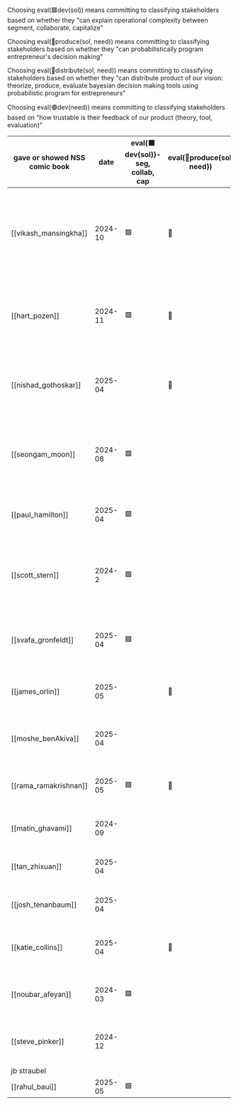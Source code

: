 
Choosing eval(🟩dev(sol)) means committing to classifying stakeholders based on whether they "can explain operational complexity between segment, collaborate, capitalize"

Choosing eval(🔴produce(sol, need)) means committing to classifying stakeholders based on whether they "can probabilistically program entrepreneur's decision making"

Choosing eval(🔴distribute(sol, need)) means committing to classifying stakeholders based on whether they "can distribute product of our vision: theorize, produce, evaluate bayesian decision making tools using probabilistic program for entrepreneurs"

Choosing eval(🟣dev(need)) means committing to classifying stakeholders based on "how trustable is their feedback of our product (theory, tool, evaluation)"

| gave or showed NSS comic book | date    | eval(🟩dev(sol))- seg, collab, cap                                          | eval(🔴produce(sol, need))                                   | eval(🔴distribute(sol, need))                                                                                                                 | eval(🟣dev(need))                                               | cost 💸 | (🟩+🔴+🟣)/💸 | Explanation why                                                                                                                                                                                 |
| ----------------------------- | ------- | --------------------------------------------------------------------------- | ------------------------------------------------------------ | --------------------------------------------------------------------------------------------------------------------------------------------- | --------------------------------------------------------------- | ------- | ------------- | ----------------------------------------------------------------------------------------------------------------------------------------------------------------------------------------------- |
| [[vikash_mansingkha]]         | 2024-10 | 🟩                                                                          | 🔴                                                           | 🔴                                                                                                                                            | 🟣                                                              | 💸      | 4.0           | Strong understanding of solution development with technical expertise in probabilistic modeling. Has both production and distribution capabilities, and shows interest in adopting the product. |
| [[hart_pozen]]                | 2024-11 | 🟩                                                                          | 🔴                                                           |                                                                                                                                               | 🟣                                                              | 💸      | 3.0           | Excellent grasp of operational complexity. Can model entrepreneurial decisions well and is likely to provide useful feedback as a potential customer.                                           |
| [[nishad_gothoskar]]          | 2025-04 |                                                                             | 🔴                                                           |                                                                                                                                               | 🟣                                                              | 💸      | 2.0           | Strong in production capabilities for probabilistic modeling. Shows potential as an early adopter who could provide valuable feedback.                                                          |
| [[seongam_moon]]              | 2024-08 | 🟩                                                                          |                                                              | 🔴                                                                                                                                            | 🟣                                                              | 💸      | 3.0           | Good understanding of segmentation, collaboration, and capitalization due to experience in supply chain management, venture capital decision etc.                                               |
| [[paul_hamilton]]             | 2025-04 | 🟩                                                                          |                                                              |                                                                                                                                               |                                                                 | 💸      | 2.0           | Understands solution development aspects and shows interest in becoming a customer/adopter.                                                                                                     |
| [[scott_stern]]               | 2024-2  | 🟩                                                                          |                                                              | 🔴                                                                                                                                            | 🟣                                                              | 💸      | 3.0           | Excellent understanding of operational complexity. Strong in both production and distribution capabilities but may not be an early adopter.                                                     |
| [[svafa_gronfeldt]]           | 2025-04 | 🟩                                                                          |                                                              | 🔴                                                                                                                                            |                                                                 | 💸      | 2.0           | Good grasp of solution development and strong distribution capabilities, but not indicated as a potential customer.                                                                             |
| [[james_orlin]]               | 2025-05 |                                                                             | 🔴                                                           |                                                                                                                                               |                                                                 | 💸      | 1.0           | Skilled in probabilistic modeling for entrepreneur decision-making, but lacks other evaluated strengths.                                                                                        |
| [[moshe_benAkiva]]            | 2025-04 |                                                                             |                                                              |                                                                                                                                               |                                                                 | 💸      | 1.0           | Strong in production/probabilistic modeling but doesn't show development or adoption potential.                                                                                                 |
| [[rama_ramakrishnan]]         | 2025-05 | 🟩                                                                          | 🔴                                                           | 🔴                                                                                                                                            | 🟣                                                              | 💸💸    | 2.0           | Comprehensive skills across all areas, but higher cost for evaluation makes ROI lower.                                                                                                          |
| [[matin_ghavami]]             | 2024-09 |                                                                             |                                                              |                                                                                                                                               | 🟣                                                              | 💸💸    | 1.0           | Good at production and shows adoption potential, but higher evaluation cost.                                                                                                                    |
| [[tan_zhixuan]]               | 2025-04 |                                                                             |                                                              |                                                                                                                                               | 🟣                                                              | 💸💸    | 1.0           | Strong in production with potential for adoption, but higher cost for evaluation.                                                                                                               |
| [[josh_tenanbaum]]            | 2025-04 |                                                                             |                                                              | 🔴                                                                                                                                            | 🟣                                                              | 💸💸    | 1.0           | Good distribution capabilities and potential customer, but higher evaluation cost.                                                                                                              |
| [[katie_collins]]             | 2025-04 |                                                                             | 🔴                                                           |                                                                                                                                               |                                                                 | 💸💸    | 0.5           | Production capabilities but lacks other evaluated attributes and has higher evaluation cost.                                                                                                    |
| [[noubar_afeyan]]             | 2024-03 | 🟩                                                                          |                                                              | 🔴                                                                                                                                            | 🟣                                                              | 💸💸    | 2.0           | Exceptional across all evaluation metrics but requires more resources for high-fidelity evaluation.                                                                                             |
| [[steve_pinker]]              | 2024-12 |                                                                             |                                                              | 🔴                                                                                                                                            | 🟣                                                              | 💸💸    | 1.0           | Strong distribution capabilities and potential as customer, but higher evaluation cost.                                                                                                         |
| jb straubel                   |         |                                                                             |                                                              |                                                                                                                                               |                                                                 |         |               |                                                                                                                                                                                                 |
| [[rahul_baui]]                | 2025-05 | 🟩                                                                          |                                                              |                                                                                                                                               |                                                                 |         |               |                                                                                                                                                                                                 |
